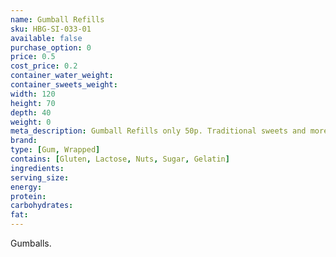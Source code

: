 ```yaml
---
name: Gumball Refills
sku: HBG-SI-033-01
available: false
purchase_option: 0
price: 0.5
cost_price: 0.2
container_water_weight: 
container_sweets_weight: 
width: 120
height: 70
depth: 40
weight: 0
meta_description: Gumball Refills only 50p. Traditional sweets and more at Humbugs Confectionery Store. Specialists in satisfying your sweet tooth!
brand: 
type: [Gum, Wrapped]
contains: [Gluten, Lactose, Nuts, Sugar, Gelatin]
ingredients: 
serving_size: 
energy: 
protein: 
carbohydrates: 
fat: 
---
```

Gumballs.